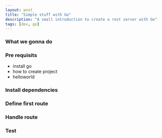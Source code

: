```yaml
---
layout: post
title: "Simple stuff with Go"
description: "A small introduction to create a rest server with Go"
tags: [dev, go]
---
```


### What we gonna do

### Pre requisits

- install go
- how to create project
- helloworld

### Install dependencies

### Define first route

### Handle route

### Test
